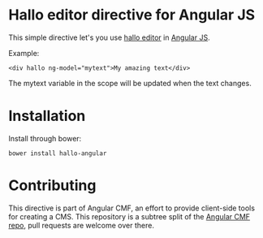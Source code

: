 # Hallo editor directive for Angular JS

This simple directive let's you use [hallo editor](http://hallojs.org/)
in [Angular JS](http://angularjs.org).

Example:

    <div hallo ng-model="mytext">My amazing text</div>

The mytext variable in the scope will be updated when the text changes.

# Installation

Install through bower:

    bower install hallo-angular

# Contributing

This directive is part of Angular CMF, an effort to provide
client-side tools for creating a CMS. This repository is a subtree
split of the
[Angular CMF repo](https://github.com/fabsor/angular-cmf/), pull
requests are welcome over there.
